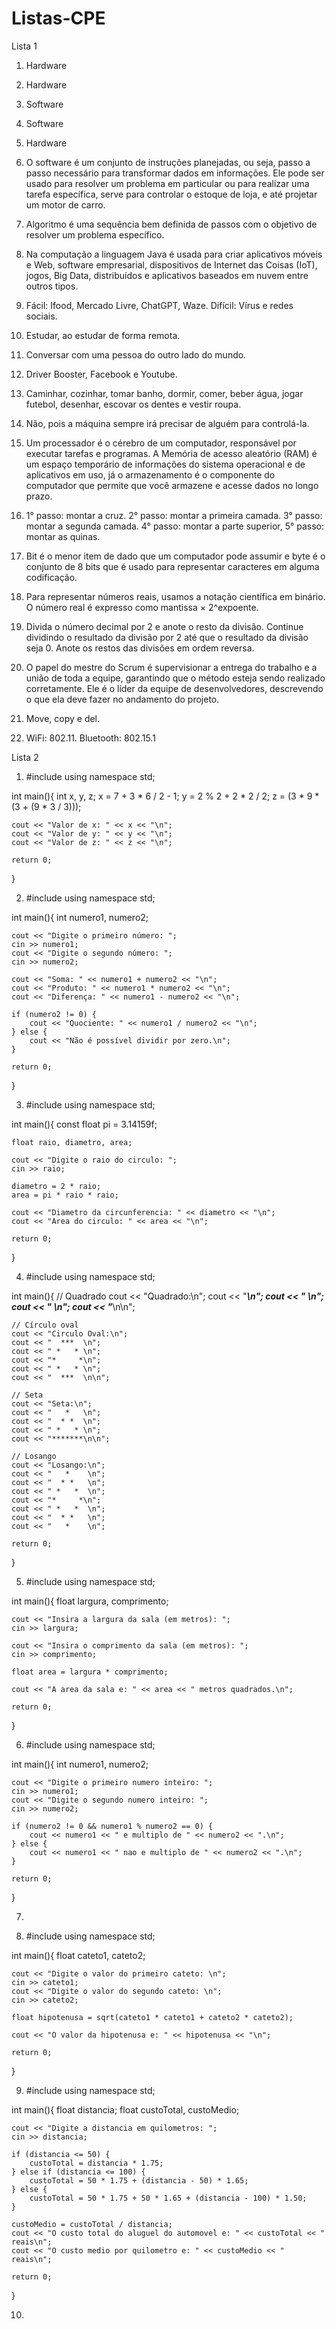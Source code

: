 # Listas-CPE

Lista 1 

1. Hardware
2. Hardware
3. Software
4. Software
5. Hardware

2. O software é um conjunto de instruções planejadas, ou seja, passo a passo necessário para transformar dados em informações. Ele pode ser usado para resolver um problema em particular ou para realizar uma tarefa específica, serve para controlar o estoque de loja, e até projetar um motor de carro.

3. Algoritmo é uma sequência bem definida de passos com o objetivo de resolver um problema específico.

4. Na computação a linguagem Java é usada para criar aplicativos móveis e Web, software empresarial, dispositivos de Internet das Coisas (IoT), jogos, Big Data, distribuídos e aplicativos baseados em nuvem entre outros tipos.

5. Fácil: Ifood, Mercado Livre, ChatGPT, Waze. Difícil: Vírus e redes sociais.

6. Estudar, ao estudar de forma remota.

7. Conversar com uma pessoa do outro lado do mundo.

8. Driver Booster, Facebook e Youtube.

9. Caminhar, cozinhar, tomar banho, dormir, comer, beber água, jogar futebol, desenhar, escovar os dentes e vestir roupa.

10. Não, pois a máquina sempre irá precisar de alguém para controlá-la.

11. Um processador é o cérebro de um computador, responsável por executar tarefas e programas. A Memória de acesso aleatório (RAM) é um espaço temporário de informações do sistema operacional e de aplicativos em uso, já o armazenamento é o componente do computador que permite que você armazene e acesse dados no longo prazo.

12. 1° passo: montar a cruz. 2° passo: montar a primeira camada. 3°  passo: montar a segunda camada. 4° passo: montar a parte superior, 5° passo: montar as quinas.

13. Bit é o menor item de dado que um computador pode assumir e byte é o conjunto de 8 bits que é usado para representar caracteres em alguma codificação.

14. Para representar números reais, usamos a notação científica em binário. O número real é expresso como mantissa × 2^expoente.

15. Divida o número decimal por 2 e anote o resto da divisão. Continue dividindo o resultado da divisão por 2 até que o resultado da divisão seja 0. Anote os restos das divisões em ordem reversa.

16. O papel do mestre do Scrum é supervisionar a entrega do trabalho e a união de toda a equipe, garantindo que o método esteja sendo realizado corretamente. Ele é o líder da equipe de desenvolvedores, descrevendo o que ela deve fazer no andamento do projeto.

17. Move, copy e del.

18. WiFi: 802.11. Bluetooth: 802.15.1

Lista 2

1. #include <iostream>
using namespace std;

int main(){
    int x, y, z;
    x = 7 + 3 * 6 / 2 - 1;
    y = 2 % 2 + 2 * 2 / 2;
    z = (3 * 9 * (3 + (9 * 3 / 3)));

    cout << "Valor de x: " << x << "\n";
    cout << "Valor de y: " << y << "\n";
    cout << "Valor de z: " << z << "\n";

    return 0;
}

2. #include <iostream>
using namespace std;

int main(){
    int numero1, numero2;

    cout << "Digite o primeiro número: ";
    cin >> numero1;
    cout << "Digite o segundo número: ";
    cin >> numero2;

    cout << "Soma: " << numero1 + numero2 << "\n";
    cout << "Produto: " << numero1 * numero2 << "\n";
    cout << "Diferença: " << numero1 - numero2 << "\n";
    
    if (numero2 != 0) {
        cout << "Quociente: " << numero1 / numero2 << "\n";
    } else {
        cout << "Não é possível dividir por zero.\n";
    }

    return 0;
}

3. #include <iostream>
using namespace std;

int main(){
    const float pi = 3.14159f;

    float raio, diametro, area;

    cout << "Digite o raio do circulo: ";
    cin >> raio;

    diametro = 2 * raio;
    area = pi * raio * raio;

    cout << "Diametro da circunferencia: " << diametro << "\n";
    cout << "Area do circulo: " << area << "\n";

    return 0;
}

4.  #include <iostream>
using namespace std;

int main(){
    // Quadrado
    cout << "Quadrado:\n";
    cout << "*******\n";
    cout << "*     *\n";
    cout << "*     *\n";
    cout << "*******\n\n";

    // Círculo oval
    cout << "Circulo Oval:\n";
    cout << "  ***  \n";
    cout << " *   * \n";
    cout << "*     *\n";
    cout << " *   * \n";
    cout << "  ***  \n\n";

    // Seta
    cout << "Seta:\n";
    cout << "   *   \n";
    cout << "  * *  \n";
    cout << " *   * \n";
    cout << "*******\n\n";

    // Losango
    cout << "Losango:\n";
    cout << "   *    \n";
    cout << "  * *   \n";
    cout << " *   *  \n";
    cout << "*     *\n";
    cout << " *   *  \n";
    cout << "  * *   \n";
    cout << "   *    \n";

    return 0;
}

5. #include <iostream>
using namespace std;

int main(){
    float largura, comprimento;

    cout << "Insira a largura da sala (em metros): ";
    cin >> largura;

    cout << "Insira o comprimento da sala (em metros): ";
    cin >> comprimento;

    float area = largura * comprimento;

    cout << "A area da sala e: " << area << " metros quadrados.\n";

    return 0;
}

6. #include <iostream>
using namespace std;

int main(){
    int numero1, numero2;

    cout << "Digite o primeiro numero inteiro: ";
    cin >> numero1;
    cout << "Digite o segundo numero inteiro: ";
    cin >> numero2;

    if (numero2 != 0 && numero1 % numero2 == 0) {
        cout << numero1 << " e multiplo de " << numero2 << ".\n";
    } else {
        cout << numero1 << " nao e multiplo de " << numero2 << ".\n";
    }

    return 0;
}

7.

8. #include <iostream>
using namespace std;

int main(){
    float cateto1, cateto2;

    cout << "Digite o valor do primeiro cateto: \n";
    cin >> cateto1;
    cout << "Digite o valor do segundo cateto: \n";
    cin >> cateto2;

    float hipotenusa = sqrt(cateto1 * cateto1 + cateto2 * cateto2);

    cout << "O valor da hipotenusa e: " << hipotenusa << "\n";

    return 0;
}

9. #include <iostream>
using namespace std;

int main(){
    float distancia;
    float custoTotal, custoMedio;

    cout << "Digite a distancia em quilometros: ";
    cin >> distancia;

    if (distancia <= 50) {
        custoTotal = distancia * 1.75;
    } else if (distancia <= 100) {
        custoTotal = 50 * 1.75 + (distancia - 50) * 1.65;
    } else {
        custoTotal = 50 * 1.75 + 50 * 1.65 + (distancia - 100) * 1.50;
    }

    custoMedio = custoTotal / distancia;
    cout << "O custo total do aluguel do automovel e: " << custoTotal << " reais\n";
    cout << "O custo medio por quilometro e: " << custoMedio << " reais\n";

    return 0;
}

10.
